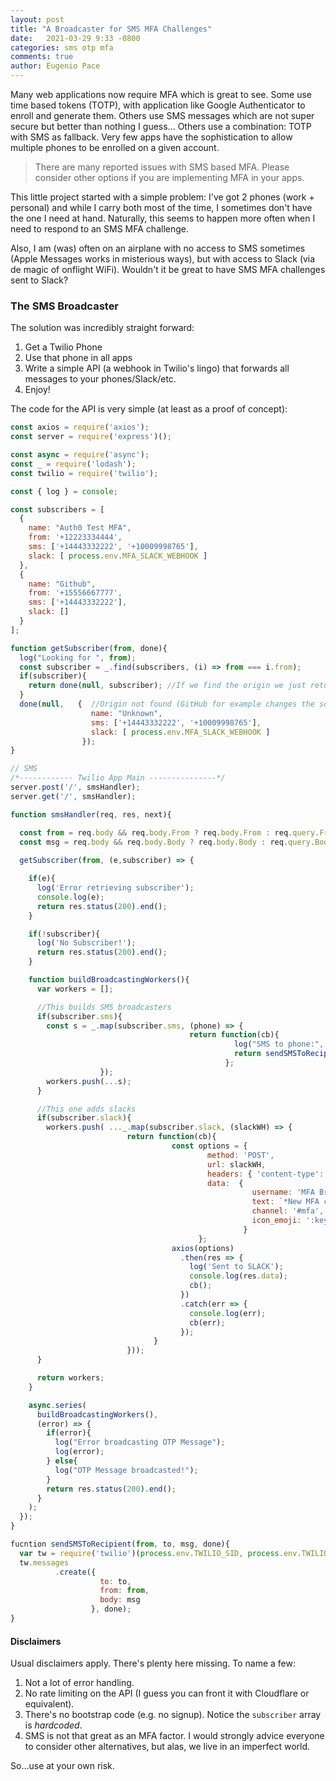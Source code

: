 ```yaml
---
layout: post
title: "A Broadcaster for SMS MFA Challenges"
date:   2021-03-29 9:33 -0800
categories: sms otp mfa
comments: true
author: Eugenio Pace
---
```


Many web applications now require MFA which is great to see. Some use time based tokens (TOTP), with application like Google Authenticator to enroll and generate them. Others use SMS messages which are not super secure but better than nothing I guess... Others use a combination: TOTP with SMS as fallback. Very few apps have the sophistication to allow multiple phones to be enrolled on a given account.

> There are many reported issues with SMS based MFA. Please consider other options if you are implementing MFA in your apps.

This little project started with a simple problem: I've got 2 phones (work + personal) and while I carry both most of the time, I sometimes don't have the one I need at hand. Naturally, this seems to happen more often when I need to respond to an SMS MFA challenge.

Also, I am (was) often on an airplane with no access to SMS sometimes (Apple Messages works in misterious ways), but with access to Slack (via de magic of onflight WiFi). Wouldn't it be great to have SMS MFA challenges sent to Slack?


### The SMS Broadcaster

The solution was incredibly straight forward: 

1. Get a Twilio Phone
2. Use that phone in all apps
3. Write a simple API (a webhook in Twilio's lingo) that forwards all messages to your phones/Slack/etc.
4. Enjoy!

The code for the API is very simple (at least as a proof of concept):

```js
const axios = require('axios');
const server = require('express')();

const async = require('async');
const _ = require('lodash');
const twilio = require('twilio');

const { log } = console;

const subscribers = [
  {
    name: "Auth0 Test MFA",
    from: '+12223334444',
    sms: ['+14443332222', '+10009998765'],
    slack: [ process.env.MFA_SLACK_WEBHOOK ]
  },
  {
    name: "Github",
    from: '+15556667777',
    sms: ['+14443332222'],
    slack: []
  }
];

function getSubscriber(from, done){
  log("Looking for ", from);
  const subscriber = _.find(subscribers, (i) => from === i.from);
  if(subscriber){
    return done(null, subscriber); //If we find the origin we just return that
  }
  done(null,   {  //Origin not found (GitHub for example changes the source phone number it seems)
                  name: "Unknown",
                  sms: ['+14443332222', '+10009998765'],
                  slack: [ process.env.MFA_SLACK_WEBHOOK ]
                });
}

// SMS
/*------------ Twilio App Main ---------------*/
server.post('/', smsHandler);
server.get('/', smsHandler); 

function smsHandler(req, res, next){

  const from = req.body && req.body.From ? req.body.From : req.query.From;
  const msg = req.body && req.body.Body ? req.body.Body : req.query.Body; 
  
  getSubscriber(from, (e,subscriber) => {

    if(e){ 
      log('Error retrieving subscriber');
      console.log(e);
      return res.status(200).end();
    }

    if(!subscriber){
      log('No Subscriber!');
      return res.status(200).end();
    }

    function buildBroadcastingWorkers(){
      var workers = [];

      //This builds SMS broadcasters
      if(subscriber.sms){
        const s = _.map(subscriber.sms, (phone) => {
                                        return function(cb){
                                                  log("SMS to phone:", phone);
                                                  return sendSMSToRecipient(process.env.MFA_FROM_PHONE, phone, `MFA challenge from ${subscriber.name}\n${msg}`, cb);
                                                };
                    });
        workers.push(...s);
      }

      //This one adds slacks
      if(subscriber.slack){
        workers.push( ..._.map(subscriber.slack, (slackWH) => {
                          return function(cb){
                                    const options = { 
                                            method: 'POST',
                                            url: slackWH,
                                            headers: { 'content-type': 'application/json' },
                                            data:  {
                                                      username: 'MFA Broadcaster',
                                                      text: `*New MFA challenge*\n From: ${subscriber.name}\n\n\`\`\`\n${msg}\n\`\`\``,
                                                      channel: '#mfa', 
                                                      icon_emoji: ':key:'
                                                    }
                                          };
                                    axios(options)
                                      .then(res => {
                                        log('Sent to SLACK');
                                        console.log(res.data);
                                        cb();
                                      })
                                      .catch(err => {
                                        console.log(err);
                                        cb(err);
                                      });
                                }
                          }));
      }

      return workers;
    }

    async.series(
      buildBroadcastingWorkers(),
      (error) => {
        if(error){
          log("Error broadcasting OTP Message");
          log(error);
        } else{
          log("OTP Message broadcasted!");
        }
        return res.status(200).end();
      }
    );
  });
}

fucntion sendSMSToRecipient(from, to, msg, done){
  var tw = require('twilio')(process.env.TWILIO_SID, process.env.TWILIO_AUTH_TOKEN);
  tw.messages
          .create({
                    to: to,
                    from: from,
                    body: msg
                  }, done);
}
```

#### Disclaimers

Usual disclaimers apply. There's plenty here missing. To name a few:

1. Not a lot of error handling.
2. No rate limiting on the API (I guess you can front it with Cloudflare or equivalent).
3. There's no bootstrap code (e.g. no signup). Notice the `subscriber` array is _hardcoded_. 
4. SMS is not that great as an MFA factor. I would strongly advice everyone to consider other alternatives, but alas, we live in an imperfect world.


So...use at your own risk. 

